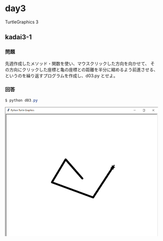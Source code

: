 # day3

TurtleGraphics 3

## kadai3-1

### 問題

先週作成したメソッド・関数を使い、マウスクリックした方向を向かせて、
その方向にクリックした座標と亀の座標との距離を半分に縮めるよう前進させる、
というのを繰り返すプログラムを作成し、d03.py とせよ。

### 回答

```powershell
$ python d03.py
```

<!--
![come_init](./images/come.png)
-->

![come_tran](./images/come_sample.png)

